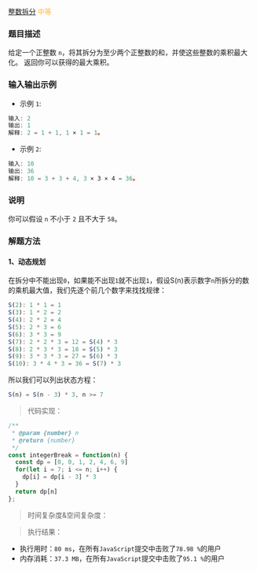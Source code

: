 
[整数拆分](https://leetcode-cn.com/problems/integer-break/)
<span style="color: #FFB73F">中等</span>

### 题目描述
给定一个正整数 `n`，将其拆分为至少两个正整数的和，并使这些整数的乘积最大化。 返回你可以获得的最大乘积。

### 输入输出示例
- 示例 `1`:
```js
输入: 2
输出: 1
解释: 2 = 1 + 1, 1 × 1 = 1。
```

- 示例 `2`:
```js
输入: 10
输出: 36
解释: 10 = 3 + 3 + 4, 3 × 3 × 4 = 36。
```

### 说明
你可以假设 `n` 不小于 `2` 且不大于 `58`。

### 解题方法

#### 1、动态规划
在拆分中不能出现`0`，如果能不出现`1`就不出现`1`，假设S(n)表示数字`n`所拆分的数的乘机最大值，我们先逐个前几个数字来找找规律：
```js
S(2): 1 * 1 = 1
S(3): 1 * 2 = 2
S(4): 2 * 2 = 4
S(5): 2 * 3 = 6
S(6): 3 * 3 = 9
S(7): 2 * 2 * 3 = 12 = S(4) * 3
S(8): 2 * 3 * 3 = 18 = S(5) * 3
S(9): 3 * 3 * 3 = 27 = S(6) * 3
S(10): 3 * 4 * 3 = 36 = S(7) * 3
```

所以我们可以列出状态方程：
```js
S(n) = S(n - 3) * 3, n >= 7
```

> 代码实现：

```js
/**
 * @param {number} n
 * @return {number}
 */
const integerBreak = function(n) {
  const dp = [0, 0, 1, 2, 4, 6, 9]
  for(let i = 7; i <= n; i++) {
    dp[i] = dp[i - 3] * 3
  }
  return dp[n]
};
```

> 时间复杂度&空间复杂度：

> 执行结果：

- 执行用时：`80 ms`，在所有`JavaScript`提交中击败了`78.98 %`的用户
- 内存消耗：`37.3 MB`，在所有`JavaScript`提交中击败了`95.1 %`的用户

